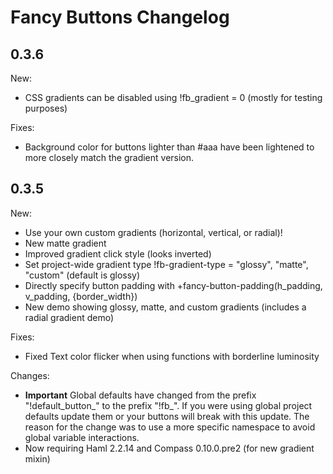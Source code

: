 # Fancy Buttons Changelog

## 0.3.6

New:

* CSS gradients can be disabled using !fb_gradient = 0 (mostly for testing purposes)

Fixes:

* Background color for buttons lighter than #aaa have been lightened to more closely match the gradient version.


## 0.3.5

New:

* Use your own custom gradients (horizontal, vertical, or radial)!
* New matte gradient
* Improved gradient click style (looks inverted)
* Set project-wide gradient type !fb-gradient-type = "glossy", "matte", "custom" (default is glossy)
* Directly specify button padding with +fancy-button-padding(h\_padding, v\_padding, {border\_width})
* New demo showing glossy, matte, and custom gradients (includes a radial gradient demo)

Fixes:

* Fixed Text color flicker when using functions with borderline luminosity

Changes: 

* **Important** Global defaults have changed from the prefix "!default\_button\_" to the prefix "!fb_". If you were using global project defaults
  update them or your buttons will break with this update. The reason for the change was to use a more specific namespace
  to avoid global variable interactions.
* Now requiring Haml 2.2.14 and Compass 0.10.0.pre2 (for new gradient mixin)